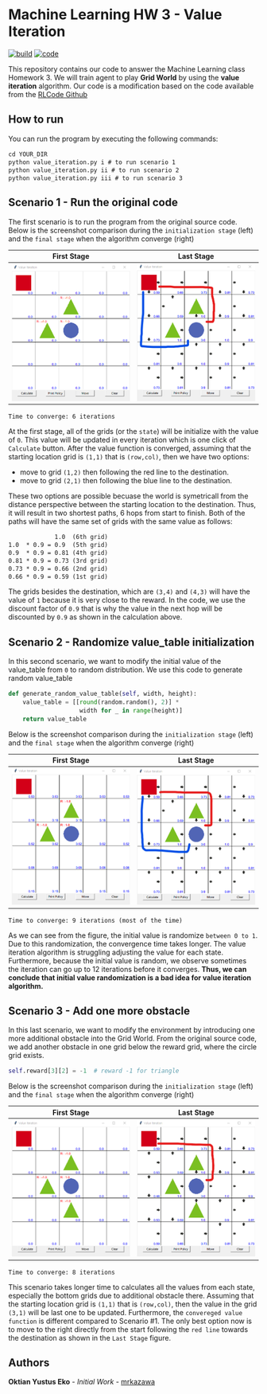 # Machine Learning HW 3 - Value Iteration

[![build](https://img.shields.io/badge/build-pass-green.svg)]()
[![code](https://img.shields.io/badge/code-python3.5-yellowgreen.svg)]()

This repository contains our code to answer the Machine Learning class Homework 3. We will train agent to play **Grid World** by using the **value iteration** algorithm. Our code is a modification based on the code available from the [RLCode Github](https://github.com/rlcode/reinforcement-learning/tree/master/1-grid-world/2-value-iteration)

## How to run

You can run the program by executing the following commands:

```shell
cd YOUR_DIR
python value_iteration.py i # to run scenario 1
python value_iteration.py ii # to run scenario 2
python value_iteration.py iii # to run scenario 3
```

## Scenario 1 - Run the original code

The first scenario is to run the program from the original source code. Below is the screenshot comparison during the `initialization stage` (left) and the `final stage` when the algorithm converge (right)

First Stage | Last Stage
:---: | :---:
![1 First](capture/1_first.png?raw=true "1_first") | ![1 Final](capture/1_final.png?raw=true "1_final")

```Time to converge: 6 iterations```

At the first stage, all of the grids (or the `state`) will be initialize with the value of `0`. This value will be updated in every iteration which is one click of `Calculate` button. After the value function is converged, assuming that the starting location grid is `(1,1)` that is `(row,col)`, then we have two options:

* move to grid `(1,2)` then following the red line to the destination.
* move to grid `(2,1)` then following the blue line to the destination.

These two options are possible becuase the world is symetricall from the distance perspective between the starting location to the destination. Thus, it will result in two shortest paths, 6 hops from start to finish. Both of the paths will have the same set of grids with the same value as follows:

```
             1.0  (6th grid)
1.0  * 0.9 = 0.9  (5th grid)
0.9  * 0.9 = 0.81 (4th grid)
0.81 * 0.9 = 0.73 (3rd grid)
0.73 * 0.9 = 0.66 (2nd grid)
0.66 * 0.9 = 0.59 (1st grid)
```

The grids besides the destination, which are `(3,4)` and `(4,3)` will have the value of `1` because it is very close to the reward. In the code, we use the discount factor of `0.9` that is why the value in the next hop will be discounted by `0.9` as shown in the calculation above.

## Scenario 2 - Randomize value_table initialization

In this second scenario, we want to modify the initial value of the value_table from `0` to random distribution. We use this code to generate random value_table

```python
def generate_random_value_table(self, width, height):
    value_table = [[round(random.random(), 2)] *
                    width for _ in range(height)]
    return value_table
```

Below is the screenshot comparison during the `initialization stage` (left) and the `final stage` when the algorithm converge (right)

First Stage | Last Stage
:---: | :---:
![2 First](capture/2_first.png?raw=true "2_first") | ![2 Final](capture/2_final.png?raw=true "2_final")

```Time to converge: 9 iterations (most of the time)```

As we can see from the figure, the initial value is randomize `between 0 to 1`. Due to this randomization, the convergence time takes longer. The value iteration algorithm is struggling adjusting the value for each state. Furthermore, because the initial value is random, we observe sometimes the iteration can go up to 12 iterations before it converges. **Thus, we can conclude that initial value randomization is a bad idea for value iteration algorithm.**

## Scenario 3 - Add one more obstacle

In this last scenario, we want to modify the environment by introducing one more additional obstacle into the Grid World. From the original source code, we add another obstacle in one grid below the reward grid, where the circle grid exists.

```python
self.reward[3][2] = -1  # reward -1 for triangle
```

Below is the screenshot comparison during the `initialization stage` (left) and the `final stage` when the algorithm converge (right)

First Stage | Last Stage
:---: | :---:
![3 First](capture/3_first.png?raw=true "3_first") | ![3 Final](capture/3_final.png?raw=true "3_final")

```Time to converge: 8 iterations```

This scenario takes longer time to calculates all the values from each state, especially the bottom grids due to additional obstacle there. Assuming that the starting location grid is `(1,1)` that is `(row,col)`, then the value in the grid `(3,1)` will be last one to be updated. Furthermore, the `convereged value function` is different compared to Scenario #1. The only best option now is to move to the right directly from the start following the `red line` towards the destination as shown in the `Last Stage` figure.

## Authors

**Oktian Yustus Eko** - *Initial Work* - [mrkazawa](https://github.com/mrkazawa)